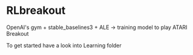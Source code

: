 # RLbreakout
OpenAI's gym + stable_baselines3 + ALE -> training model to play ATARI Breakout


To get started have a look into Learning folder
